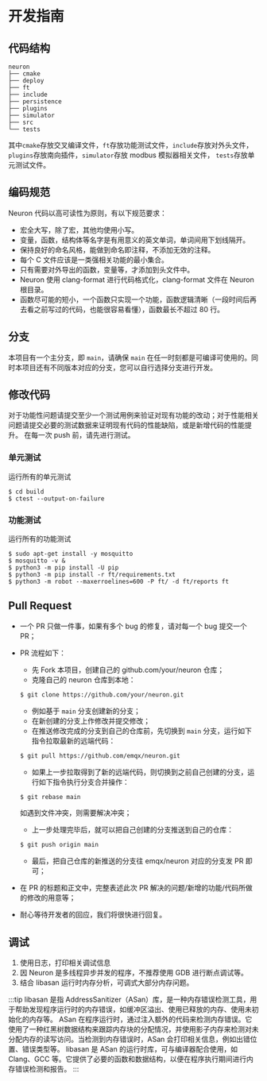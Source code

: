 # 开发指南

## 代码结构

```
neuron
├── cmake
├── deploy
├── ft        
├── include
├── persistence
├── plugins   
├── simulator 
├── src
└── tests     
```

其中`cmake`存放交叉编译文件，`ft`存放功能测试文件，`include`存放对外头文件，`plugins`存放南向插件，`simulator`存放 modbus 模拟器相关文件， `tests`存放单元测试文件。

## 编码规范

Neuron 代码以高可读性为原则，有以下规范要求：

  * 宏全大写，除了宏，其他均使用小写。
  * 变量，函数，结构体等名字是有用意义的英文单词，单词间用下划线隔开。
  * 保持良好的命名风格，能做到命名即注释，不添加无效的注释。
  * 每个 C 文件应该是一类强相关功能的最小集合。
  * 只有需要对外导出的函数，变量等，才添加到头文件中。
  * Neuron 使用 clang-format 进行代码格式化，clang-format 文件在 Neuron 根目录。
  * 函数尽可能的短小，一个函数只实现一个功能，函数逻辑清晰（一段时间后再去看之前写过的代码，也能很容易看懂），函数最长不超过 80 行。

## 分支

本项目有一个主分支，即 ```main```，请确保 ```main``` 在任一时刻都是可编译可使用的。同时本项目还有不同版本对应的分支，您可以自行选择分支进行开发。

## 修改代码

对于功能性问题请提交至少一个测试用例来验证对现有功能的改动；对于性能相关问题请提交必要的测试数据来证明现有代码的性能缺陷，或是新增代码的性能提升。
在每一次 push 前，请先进行测试。

### 单元测试

运行所有的单元测试

```shell
$ cd build
$ ctest --output-on-failure
```

### 功能测试

运行所有的功能测试

```shell
$ sudo apt-get install -y mosquitto
$ mosquitto -v &
$ python3 -m pip install -U pip
$ python3 -m pip install -r ft/requirements.txt
$ python3 -m robot --maxerroelines=600 -P ft/ -d ft/reports ft
```

## Pull Request

* 一个 PR 只做一件事，如果有多个 bug 的修复，请对每一个 bug 提交一个 PR；
* PR 流程如下：

    * 先 Fork 本项目，创建自己的 github.com/your/neuron 仓库；<br />
    * 克隆自己的 neuron 仓库到本地：
    ```bash
    $ git clone https://github.com/your/neuron.git
    ```
    * 例如基于 ```main``` 分支创建新的分支；<br />
    * 在新创建的分支上作修改并提交修改；<br />
    * 在推送修改完成的分支到自己的仓库前，先切换到 ```main``` 分支，运行如下指令拉取最新的远端代码：
    ```bash
    $ git pull https://github.com/emqx/neuron.git
    ```
    * 如果上一步拉取得到了新的远端代码，则切换到之前自己创建的分支，运行如下指令执行分支合并操作：
    ```bash
    $ git rebase main
    ```
    如遇到文件冲突，则需要解决冲突；<br />
    * 上一步处理完毕后，就可以把自己创建的分支推送到自己的仓库：
    ```bash
    $ git push origin main
    ```
    * 最后，把自己仓库的新推送的分支往 emqx/neuron 对应的分支发 PR 即可；

* 在 PR 的标题和正文中，完整表述此次 PR 解决的问题/新增的功能/代码所做的修改的用意等；
* 耐心等待开发者的回应，我们将很快进行回复。

## 调试

1. 使用日志，打印相关调试信息
2. 因 Neuron 是多线程异步并发的程序，不推荐使用 GDB 进行断点调试等。
3. 结合 libasan 运行时内存分析，可调式大部分内存问题。

:::tip
libasan 是指 AddressSanitizer（ASan）库，是一种内存错误检测工具，用于帮助发现程序运行时的内存错误，如缓冲区溢出、使用已释放的内存、使用未初始化的内存等。
ASan 在程序运行时，通过注入额外的代码来检测内存错误。它使用了一种红黑树数据结构来跟踪内存块的分配情况，并使用影子内存来检测对未分配内存的读写访问。当检测到内存错误时，ASan 会打印相关信息，例如出错位置、错误类型等。
libasan 是 ASan 的运行时库，可与编译器配合使用，如 Clang、GCC 等。它提供了必要的函数和数据结构，以便在程序执行期间进行内存错误检测和报告。
:::